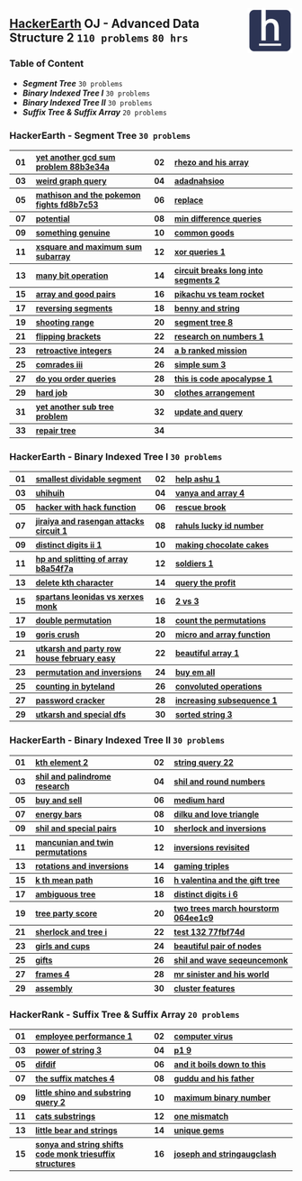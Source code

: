<img align="right" width="80" src="/logos/hackerearth.jpg"></img>

## [HackerEarth](https://hackerearth.com/) OJ - Advanced Data Structure 2 `110 problems` `80 hrs`

### Table of Content

- ***Segment Tree***               `30 problems`
- ***Binary Indexed Tree I***      `30 problems`
- ***Binary Indexed Tree II***     `30 problems`
- ***Suffix Tree & Suffix Array*** `20 problems`

### HackerEarth - Segment Tree `30 problems`

<table>
    <tbody>
        <tr>
<th align="center" width="50px">01</th><th align="left" width="550px"><a href="https://www.hackerearth.com/practice/data-structures/advanced-data-structures/segment-trees/practice-problems/algorithm/yet-another-gcd-sum-problem-88b3e34a/">yet another gcd sum problem 88b3e34a</a></th>
<th align="center" width="50px">02</th><th align="left" width="550px"><a href="https://www.hackerearth.com/practice/data-structures/advanced-data-structures/segment-trees/practice-problems/algorithm/rhezo-and-his-array/">rhezo and his array</a></th>
        </tr>
        <tr>
<th align="center" width="50px">03</th><th align="left" width="550px"><a href="https://www.hackerearth.com/practice/data-structures/advanced-data-structures/segment-trees/practice-problems/algorithm/weird-graph-query-b810c8d2/">weird graph query</a></th>
<th align="center" width="50px">04</th><th align="left" width="550px"><a href="https://www.hackerearth.com/practice/data-structures/advanced-data-structures/segment-trees/practice-problems/algorithm/adadnahsioo-2804289e/">adadnahsioo</a></th>
        </tr>
        <tr>
<th align="center" width="50px">05</th><th align="left" width="550px"><a href="https://www.hackerearth.com/practice/data-structures/advanced-data-structures/segment-trees/practice-problems/algorithm/mathison-and-the-pokemon-fights-fd8b7c53/">mathison and the pokemon fights fd8b7c53</a></th>
<th align="center" width="50px">06</th><th align="left" width="550px"><a href="https://www.hackerearth.com/practice/data-structures/advanced-data-structures/segment-trees/practice-problems/algorithm/replace-27c5286c/">replace</a></th>
        </tr>
        <tr>
<th align="center" width="50px">07</th><th align="left" width="550px"><a href="https://www.hackerearth.com/practice/data-structures/advanced-data-structures/segment-trees/practice-problems/algorithm/potential-baac3b0b/">potential</a></th>
<th align="center" width="50px">08</th><th align="left" width="550px"><a href="https://www.hackerearth.com/practice/data-structures/advanced-data-structures/segment-trees/practice-problems/algorithm/min-difference-queries-f5b9c199/">min difference queries</a></th>
        </tr>
        <tr>
<th align="center" width="50px">09</th><th align="left" width="550px"><a href="https://www.hackerearth.com/practice/data-structures/advanced-data-structures/segment-trees/practice-problems/algorithm/something-genuine/">something genuine</a></th>
<th align="center" width="50px">10</th><th align="left" width="550px"><a href="https://www.hackerearth.com/practice/data-structures/advanced-data-structures/segment-trees/practice-problems/algorithm/common-goods-d6bafb1e/">common goods</a></th>
        </tr>
        <tr>
<th align="center" width="50px">11</th><th align="left" width="550px"><a href="https://www.hackerearth.com/practice/data-structures/advanced-data-structures/segment-trees/practice-problems/algorithm/xsquare-and-maximum-sum-subarray/">xsquare and maximum sum subarray</a></th>
<th align="center" width="50px">12</th><th align="left" width="550px"><a href="https://www.hackerearth.com/practice/data-structures/advanced-data-structures/segment-trees/practice-problems/algorithm/xor-queries-1/">xor queries 1</a></th>
        </tr>
        <tr>
<th align="center" width="50px">13</th><th align="left" width="550px"><a href="https://www.hackerearth.com/practice/data-structures/advanced-data-structures/segment-trees/practice-problems/algorithm/many-bit-operation-9ff4912a/">many bit operation</a></th>
<th align="center" width="50px">14</th><th align="left" width="550px"><a href="https://www.hackerearth.com/practice/data-structures/advanced-data-structures/segment-trees/practice-problems/algorithm/circuit-breaks-long-into-segments-2/">circuit breaks long into segments 2</a></th>
        </tr>
        <tr>
<th align="center" width="50px">15</th><th align="left" width="550px"><a href="https://www.hackerearth.com/practice/data-structures/advanced-data-structures/segment-trees/practice-problems/algorithm/array-and-good-pairs-7f649027/">array and good pairs</a></th>
<th align="center" width="50px">16</th><th align="left" width="550px"><a href="https://www.hackerearth.com/practice/data-structures/advanced-data-structures/segment-trees/practice-problems/algorithm/pikachu-vs-team-rocket-56b518ee/">pikachu vs team rocket</a></th>
        </tr>
        <tr>
<th align="center" width="50px">17</th><th align="left" width="550px"><a href="https://www.hackerearth.com/practice/data-structures/advanced-data-structures/segment-trees/practice-problems/algorithm/reversing-segments-3cd67101/">reversing segments</a></th>
<th align="center" width="50px">18</th><th align="left" width="550px"><a href="https://www.hackerearth.com/practice/data-structures/advanced-data-structures/segment-trees/practice-problems/algorithm/benny-and-string/">benny and string</a></th>
        </tr>
        <tr>
<th align="center" width="50px">19</th><th align="left" width="550px"><a href="https://www.hackerearth.com/practice/data-structures/advanced-data-structures/segment-trees/practice-problems/algorithm/shooting-range/">shooting range</a></th>
<th align="center" width="50px">20</th><th align="left" width="550px"><a href="https://www.hackerearth.com/practice/data-structures/advanced-data-structures/segment-trees/practice-problems/algorithm/segment-tree-8/">segment tree 8</a></th>
        </tr>
        <tr>
<th align="center" width="50px">21</th><th align="left" width="550px"><a href="https://www.hackerearth.com/practice/data-structures/advanced-data-structures/segment-trees/practice-problems/algorithm/flipping-brackets-8ee887fb/">flipping brackets</a></th>
<th align="center" width="50px">22</th><th align="left" width="550px"><a href="https://www.hackerearth.com/practice/data-structures/advanced-data-structures/segment-trees/practice-problems/algorithm/research-on-numbers-1/">research on numbers 1</a></th>
        </tr>
        <tr>
<th align="center" width="50px">23</th><th align="left" width="550px"><a href="https://www.hackerearth.com/practice/data-structures/advanced-data-structures/segment-trees/practice-problems/algorithm/retroactive-integers/">retroactive integers</a></th>
<th align="center" width="50px">24</th><th align="left" width="550px"><a href="https://www.hackerearth.com/practice/data-structures/advanced-data-structures/segment-trees/practice-problems/algorithm/a-b-ranked-mission/">a b ranked mission</a></th>
        </tr>
        <tr>
<th align="center" width="50px">25</th><th align="left" width="550px"><a href="https://www.hackerearth.com/practice/data-structures/advanced-data-structures/segment-trees/practice-problems/algorithm/comrades-iii/">comrades iii</a></th>
<th align="center" width="50px">26</th><th align="left" width="550px"><a href="https://www.hackerearth.com/practice/data-structures/advanced-data-structures/segment-trees/practice-problems/algorithm/simple-sum-3-f1585a25/">simple sum 3</a></th>
        </tr>
        <tr>
<th align="center" width="50px">27</th><th align="left" width="550px"><a href="https://www.hackerearth.com/practice/data-structures/advanced-data-structures/segment-trees/practice-problems/algorithm/do-you-order-queries-27a70fdd/">do you order queries</a></th>
<th align="center" width="50px">28</th><th align="left" width="550px"><a href="https://www.hackerearth.com/practice/data-structures/advanced-data-structures/segment-trees/practice-problems/algorithm/this-is-code-apocalypse-1/">this is code apocalypse 1</a></th>
        </tr>
        <tr>
<th align="center" width="50px">29</th><th align="left" width="550px"><a href="https://www.hackerearth.com/practice/data-structures/advanced-data-structures/segment-trees/practice-problems/algorithm/hard-job/">hard job</a></th>
<th align="center" width="50px">30</th><th align="left" width="550px"><a href="https://www.hackerearth.com/practice/data-structures/advanced-data-structures/segment-trees/practice-problems/algorithm/clothes-arrangement-2ef4d85b/">clothes arrangement</a></th>
        </tr>
        <tr>
<th align="center" width="50px">31</th><th align="left" width="550px"><a href="https://www.hackerearth.com/practice/data-structures/advanced-data-structures/segment-trees/practice-problems/algorithm/yet-another-sub-tree-problem/">yet another sub tree problem</a></th>
<th align="center" width="50px">32</th><th align="left" width="550px"><a href="https://www.hackerearth.com/practice/data-structures/advanced-data-structures/segment-trees/practice-problems/algorithm/update-and-query/">update and query</a></th>
        </tr>
        <tr>
<th align="center" width="50px">33</th><th align="left" width="550px"><a href="https://www.hackerearth.com/practice/data-structures/advanced-data-structures/segment-trees/practice-problems/algorithm/repair-tree-339749d4/">repair tree</a></th>
<th align="center" width="50px">34</th><th align="left" width="550px"><a href=""></a></th>
        </tr>
    </tbody>
</table>

### HackerEarth - Binary Indexed Tree I `30 problems`

<table>
    <tbody>
        <tr>
<th align="center" width="50px">01</th><th align="left" width="550px"><a href="https://www.hackerearth.com/practice/data-structures/advanced-data-structures/fenwick-binary-indexed-trees/practice-problems/algorithm/smallest-dividable-segment-82dc8519/">smallest dividable segment</a></th>
<th align="center" width="50px">02</th><th align="left" width="550px"><a href="https://www.hackerearth.com/practice/data-structures/advanced-data-structures/fenwick-binary-indexed-trees/practice-problems/algorithm/help-ashu-1/">help ashu 1</a></th>
        </tr>
        <tr>
<th align="center" width="50px">03</th><th align="left" width="550px"><a href="https://www.hackerearth.com/practice/data-structures/advanced-data-structures/fenwick-binary-indexed-trees/practice-problems/algorithm/uhihuih/">uhihuih</a></th>
<th align="center" width="50px">04</th><th align="left" width="550px"><a href="https://www.hackerearth.com/practice/data-structures/advanced-data-structures/fenwick-binary-indexed-trees/practice-problems/algorithm/vanya-and-array-4/">vanya and array 4</a></th>
        </tr>
        <tr>
<th align="center" width="50px">05</th><th align="left" width="550px"><a href="https://www.hackerearth.com/practice/data-structures/advanced-data-structures/fenwick-binary-indexed-trees/practice-problems/algorithm/hacker-with-hack-function-03dd9bc0/">hacker with hack function</a></th>
<th align="center" width="50px">06</th><th align="left" width="550px"><a href="https://www.hackerearth.com/practice/data-structures/advanced-data-structures/fenwick-binary-indexed-trees/practice-problems/algorithm/rescue-brook/">rescue brook</a></th>
        </tr>
        <tr>
<th align="center" width="50px">07</th><th align="left" width="550px"><a href="https://www.hackerearth.com/practice/data-structures/advanced-data-structures/fenwick-binary-indexed-trees/practice-problems/algorithm/jiraiya-and-rasengan-attacks-circuit-1/">jiraiya and rasengan attacks circuit 1</a></th>
<th align="center" width="50px">08</th><th align="left" width="550px"><a href="https://www.hackerearth.com/practice/data-structures/advanced-data-structures/fenwick-binary-indexed-trees/practice-problems/algorithm/rahuls-lucky-id-number/">rahuls lucky id number</a></th>
        </tr>
        <tr>
<th align="center" width="50px">09</th><th align="left" width="550px"><a href="https://www.hackerearth.com/practice/data-structures/advanced-data-structures/fenwick-binary-indexed-trees/practice-problems/algorithm/distinct-digits-ii-1/">distinct digits ii 1</a></th>
<th align="center" width="50px">10</th><th align="left" width="550px"><a href="https://www.hackerearth.com/practice/data-structures/advanced-data-structures/fenwick-binary-indexed-trees/practice-problems/golf/making-chocolate-cakes/">making chocolate cakes</a></th>
        </tr>
        <tr>
<th align="center" width="50px">11</th><th align="left" width="550px"><a href="https://www.hackerearth.com/practice/data-structures/advanced-data-structures/fenwick-binary-indexed-trees/practice-problems/algorithm/hp-and-splitting-of-array-b8a54f7a/">hp and splitting of array b8a54f7a</a></th>
<th align="center" width="50px">12</th><th align="left" width="550px"><a href="https://www.hackerearth.com/practice/data-structures/advanced-data-structures/fenwick-binary-indexed-trees/practice-problems/algorithm/soldiers-1/">soldiers 1</a></th>
        </tr>
        <tr>
<th align="center" width="50px">13</th><th align="left" width="550px"><a href="https://www.hackerearth.com/practice/data-structures/advanced-data-structures/fenwick-binary-indexed-trees/practice-problems/algorithm/delete-kth-character/">delete kth character</a></th>
<th align="center" width="50px">14</th><th align="left" width="550px"><a href="https://www.hackerearth.com/practice/data-structures/advanced-data-structures/fenwick-binary-indexed-trees/practice-problems/algorithm/query-the-profit/">query the profit</a></th>
        </tr>
        <tr>
<th align="center" width="50px">15</th><th align="left" width="550px"><a href="https://www.hackerearth.com/practice/data-structures/advanced-data-structures/fenwick-binary-indexed-trees/practice-problems/algorithm/spartans-leonidas-vs-xerxes-monk/">spartans leonidas vs xerxes monk</a></th>
<th align="center" width="50px">16</th><th align="left" width="550px"><a href="https://www.hackerearth.com/practice/data-structures/advanced-data-structures/fenwick-binary-indexed-trees/practice-problems/algorithm/2-vs-3/">2 vs 3</a></th>
        </tr>
        <tr>
<th align="center" width="50px">17</th><th align="left" width="550px"><a href="https://www.hackerearth.com/practice/data-structures/advanced-data-structures/fenwick-binary-indexed-trees/practice-problems/algorithm/double-permutation/">double permutation</a></th>
<th align="center" width="50px">18</th><th align="left" width="550px"><a href="https://www.hackerearth.com/practice/data-structures/advanced-data-structures/fenwick-binary-indexed-trees/practice-problems/algorithm/count-the-permutations-06ecd021/">count the permutations</a></th>
        </tr>
        <tr>
<th align="center" width="50px">19</th><th align="left" width="550px"><a href="https://www.hackerearth.com/practice/data-structures/advanced-data-structures/fenwick-binary-indexed-trees/practice-problems/algorithm/goris-crush/">goris crush</a></th>
<th align="center" width="50px">20</th><th align="left" width="550px"><a href="https://www.hackerearth.com/practice/data-structures/advanced-data-structures/fenwick-binary-indexed-trees/practice-problems/algorithm/micro-and-array-function/">micro and array function</a></th>
        </tr>
        <tr>
<th align="center" width="50px">21</th><th align="left" width="550px"><a href="https://www.hackerearth.com/practice/data-structures/advanced-data-structures/fenwick-binary-indexed-trees/practice-problems/algorithm/utkarsh-and-party-row-house-february-easy/">utkarsh and party row house february easy</a></th>
<th align="center" width="50px">22</th><th align="left" width="550px"><a href="https://www.hackerearth.com/practice/data-structures/advanced-data-structures/fenwick-binary-indexed-trees/practice-problems/algorithm/beautiful-array-1/">beautiful array 1</a></th>
        </tr>
        <tr>
<th align="center" width="50px">23</th><th align="left" width="550px"><a href="https://www.hackerearth.com/practice/data-structures/advanced-data-structures/fenwick-binary-indexed-trees/practice-problems/algorithm/permutation-and-inversions-43b5147e/">permutation and inversions</a></th>
<th align="center" width="50px">24</th><th align="left" width="550px"><a href="https://www.hackerearth.com/practice/data-structures/advanced-data-structures/fenwick-binary-indexed-trees/practice-problems/algorithm/buy-em-all-d972d5c9/">buy em all</a></th>
        </tr>
        <tr>
<th align="center" width="50px">25</th><th align="left" width="550px"><a href="https://www.hackerearth.com/practice/data-structures/advanced-data-structures/fenwick-binary-indexed-trees/practice-problems/algorithm/counting-in-byteland/">counting in byteland</a></th>
<th align="center" width="50px">26</th><th align="left" width="550px"><a href="https://www.hackerearth.com/practice/data-structures/advanced-data-structures/fenwick-binary-indexed-trees/practice-problems/algorithm/convoluted-operations/">convoluted operations</a></th>
        </tr>
        <tr>
<th align="center" width="50px">27</th><th align="left" width="550px"><a href="https://www.hackerearth.com/practice/data-structures/advanced-data-structures/fenwick-binary-indexed-trees/practice-problems/algorithm/password-cracker-de8d54f1/">password cracker</a></th>
<th align="center" width="50px">28</th><th align="left" width="550px"><a href="https://www.hackerearth.com/practice/data-structures/advanced-data-structures/fenwick-binary-indexed-trees/practice-problems/algorithm/increasing-subsequence-1-2d4df2d3/">increasing subsequence 1</a></th>
        </tr>
        <tr>
<th align="center" width="50px">29</th><th align="left" width="550px"><a href="https://www.hackerearth.com/practice/data-structures/advanced-data-structures/fenwick-binary-indexed-trees/practice-problems/algorithm/utkarsh-and-special-dfs/">utkarsh and special dfs</a></th>
<th align="center" width="50px">30</th><th align="left" width="550px"><a href="https://www.hackerearth.com/practice/data-structures/advanced-data-structures/fenwick-binary-indexed-trees/practice-problems/algorithm/sorted-string-3-a95dada3/">sorted string 3</a></th>
        </tr>
    </tbody>
</table>

### HackerEarth - Binary Indexed Tree II `30 problems`

<table>
    <tbody>
        <tr>
<th align="center" width="50px">01</th><th align="left" width="550px"><a href="https://www.hackerearth.com/practice/data-structures/advanced-data-structures/fenwick-binary-indexed-trees/practice-problems/algorithm/kth-element-2-7d970b44/">kth element 2</a></th>
<th align="center" width="50px">02</th><th align="left" width="550px"><a href="https://www.hackerearth.com/practice/data-structures/advanced-data-structures/fenwick-binary-indexed-trees/practice-problems/algorithm/string-query-22/">string query 22</a></th>
        </tr>
        <tr>
<th align="center" width="50px">03</th><th align="left" width="550px"><a href="https://www.hackerearth.com/practice/data-structures/advanced-data-structures/fenwick-binary-indexed-trees/practice-problems/algorithm/shil-and-palindrome-research/">shil and palindrome research</a></th>
<th align="center" width="50px">04</th><th align="left" width="550px"><a href="https://www.hackerearth.com/practice/data-structures/advanced-data-structures/fenwick-binary-indexed-trees/practice-problems/algorithm/shil-and-round-numbers/">shil and round numbers</a></th>
        </tr>
        <tr>
<th align="center" width="50px">05</th><th align="left" width="550px"><a href="https://www.hackerearth.com/practice/data-structures/advanced-data-structures/fenwick-binary-indexed-trees/practice-problems/algorithm/buy-and-sell/">buy and sell</a></th>
<th align="center" width="50px">06</th><th align="left" width="550px"><a href="https://www.hackerearth.com/practice/data-structures/advanced-data-structures/fenwick-binary-indexed-trees/practice-problems/algorithm/medium-hard/">medium hard</a></th>
        </tr>
        <tr>
<th align="center" width="50px">07</th><th align="left" width="550px"><a href="https://www.hackerearth.com/practice/data-structures/advanced-data-structures/fenwick-binary-indexed-trees/practice-problems/algorithm/energy-bars-2daea794/">energy bars</a></th>
<th align="center" width="50px">08</th><th align="left" width="550px"><a href="https://www.hackerearth.com/practice/data-structures/advanced-data-structures/fenwick-binary-indexed-trees/practice-problems/algorithm/dilku-and-love-triangle/">dilku and love triangle</a></th>
        </tr>
        <tr>
<th align="center" width="50px">09</th><th align="left" width="550px"><a href="https://www.hackerearth.com/practice/data-structures/advanced-data-structures/fenwick-binary-indexed-trees/practice-problems/algorithm/shil-and-special-pairs/">shil and special pairs</a></th>
<th align="center" width="50px">10</th><th align="left" width="550px"><a href="https://www.hackerearth.com/practice/data-structures/advanced-data-structures/fenwick-binary-indexed-trees/practice-problems/algorithm/sherlock-and-inversions/">sherlock and inversions</a></th>
        </tr>
        <tr>
<th align="center" width="50px">11</th><th align="left" width="550px"><a href="https://www.hackerearth.com/practice/data-structures/advanced-data-structures/fenwick-binary-indexed-trees/practice-problems/algorithm/mancunian-and-twin-permutations-d988930c/">mancunian and twin permutations</a></th>
<th align="center" width="50px">12</th><th align="left" width="550px"><a href="https://www.hackerearth.com/practice/data-structures/advanced-data-structures/fenwick-binary-indexed-trees/practice-problems/algorithm/inversions-revisited/">inversions revisited</a></th>
        </tr>
        <tr>
<th align="center" width="50px">13</th><th align="left" width="550px"><a href="https://www.hackerearth.com/practice/data-structures/advanced-data-structures/fenwick-binary-indexed-trees/practice-problems/algorithm/rotations-and-inversions/">rotations and inversions</a></th>
<th align="center" width="50px">14</th><th align="left" width="550px"><a href="https://www.hackerearth.com/practice/data-structures/advanced-data-structures/fenwick-binary-indexed-trees/practice-problems/algorithm/gaming-triples/">gaming triples</a></th>
        </tr>
        <tr>
<th align="center" width="50px">15</th><th align="left" width="550px"><a href="https://www.hackerearth.com/practice/data-structures/advanced-data-structures/fenwick-binary-indexed-trees/practice-problems/algorithm/k-th-mean-path/">k th mean path</a></th>
<th align="center" width="50px">16</th><th align="left" width="550px"><a href="https://www.hackerearth.com/practice/data-structures/advanced-data-structures/fenwick-binary-indexed-trees/practice-problems/algorithm/h-valentina-and-the-gift-tree/">h valentina and the gift tree</a></th>
        </tr>
        <tr>
<th align="center" width="50px">17</th><th align="left" width="550px"><a href="https://www.hackerearth.com/practice/data-structures/advanced-data-structures/fenwick-binary-indexed-trees/practice-problems/algorithm/ambiguous-tree/">ambiguous tree</a></th>
<th align="center" width="50px">18</th><th align="left" width="550px"><a href="https://www.hackerearth.com/practice/data-structures/advanced-data-structures/fenwick-binary-indexed-trees/practice-problems/algorithm/distinct-digits-i-6/">distinct digits i 6</a></th>
        </tr>
        <tr>
<th align="center" width="50px">19</th><th align="left" width="550px"><a href="https://www.hackerearth.com/practice/data-structures/advanced-data-structures/fenwick-binary-indexed-trees/practice-problems/algorithm/tree-party-score-ba8a07b7/">tree party score</a></th>
<th align="center" width="50px">20</th><th align="left" width="550px"><a href="https://www.hackerearth.com/practice/data-structures/advanced-data-structures/fenwick-binary-indexed-trees/practice-problems/algorithm/two-trees-march-hourstorm-064ee1c9/">two trees march hourstorm 064ee1c9</a></th>
        </tr>
        <tr>
<th align="center" width="50px">21</th><th align="left" width="550px"><a href="https://www.hackerearth.com/practice/data-structures/advanced-data-structures/fenwick-binary-indexed-trees/practice-problems/algorithm/sherlock-and-tree-i-3e6855ed/">sherlock and tree i</a></th>
<th align="center" width="50px">22</th><th align="left" width="550px"><a href="https://www.hackerearth.com/practice/data-structures/advanced-data-structures/fenwick-binary-indexed-trees/practice-problems/algorithm/test-132-77fbf74d/">test 132 77fbf74d</a></th>
        </tr>
        <tr>
<th align="center" width="50px">23</th><th align="left" width="550px"><a href="https://www.hackerearth.com/practice/data-structures/advanced-data-structures/fenwick-binary-indexed-trees/practice-problems/algorithm/girls-and-cups-f113fa57/">girls and cups</a></th>
<th align="center" width="50px">24</th><th align="left" width="550px"><a href="https://www.hackerearth.com/practice/data-structures/advanced-data-structures/fenwick-binary-indexed-trees/practice-problems/algorithm/beautiful-pair-of-nodes-d5dea13c/">beautiful pair of nodes</a></th>
        </tr>
        <tr>
<th align="center" width="50px">25</th><th align="left" width="550px"><a href="https://www.hackerearth.com/practice/data-structures/advanced-data-structures/fenwick-binary-indexed-trees/practice-problems/algorithm/gifts/">gifts</a></th>
<th align="center" width="50px">26</th><th align="left" width="550px"><a href="https://www.hackerearth.com/practice/data-structures/advanced-data-structures/fenwick-binary-indexed-trees/practice-problems/algorithm/shil-and-wave-seqeuncemonk/">shil and wave seqeuncemonk</a></th>
        </tr>
        <tr>
<th align="center" width="50px">27</th><th align="left" width="550px"><a href="https://www.hackerearth.com/practice/data-structures/advanced-data-structures/fenwick-binary-indexed-trees/practice-problems/algorithm/frames-4/">frames 4</a></th>
<th align="center" width="50px">28</th><th align="left" width="550px"><a href="https://www.hackerearth.com/practice/data-structures/advanced-data-structures/fenwick-binary-indexed-trees/practice-problems/algorithm/mr-sinister-and-his-world-4cc82c88/">mr sinister and his world</a></th>
        </tr>
        <tr>
<th align="center" width="50px">29</th><th align="left" width="550px"><a href="https://www.hackerearth.com/practice/data-structures/advanced-data-structures/fenwick-binary-indexed-trees/practice-problems/algorithm/assembly-5e181b92/">assembly</a></th>
<th align="center" width="50px">30</th><th align="left" width="550px"><a href="https://www.hackerearth.com/practice/data-structures/advanced-data-structures/fenwick-binary-indexed-trees/practice-problems/algorithm/cluster-features-b6d64df9/">cluster features</a></th>
        </tr>
    </tbody>
</table>

### HackerRank - Suffix Tree & Suffix Array `20 problems`

<table>
    <tbody>
        <tr>
<th align="center" width="50px">01</th><th align="left" width="550px"><a href="https://www.hackerearth.com/practice/data-structures/advanced-data-structures/suffix-trees/practice-problems/algorithm/employee-performance-1/">employee performance 1</a></th>
<th align="center" width="50px">02</th><th align="left" width="550px"><a href="https://www.hackerearth.com/practice/data-structures/advanced-data-structures/suffix-trees/practice-problems/algorithm/computer-virus/">computer virus</a></th>
        </tr>
        <tr>
<th align="center" width="50px">03</th><th align="left" width="550px"><a href="https://www.hackerearth.com/practice/data-structures/advanced-data-structures/suffix-trees/practice-problems/algorithm/power-of-string-3/">power of string 3</a></th>
<th align="center" width="50px">04</th><th align="left" width="550px"><a href="https://www.hackerearth.com/practice/data-structures/advanced-data-structures/suffix-trees/practice-problems/algorithm/p1-9-a0103fa2/">p1 9</a></th>
        </tr>
        <tr>
<th align="center" width="50px">05</th><th align="left" width="550px"><a href="https://www.hackerearth.com/practice/data-structures/advanced-data-structures/suffix-arrays/practice-problems/algorithm/difdif/">difdif</a></th>
<th align="center" width="50px">06</th><th align="left" width="550px"><a href="https://www.hackerearth.com/practice/data-structures/advanced-data-structures/suffix-arrays/practice-problems/algorithm/and-it-boils-down-to-this/">and it boils down to this</a></th>
        </tr>
        <tr>
<th align="center" width="50px">07</th><th align="left" width="550px"><a href="https://www.hackerearth.com/practice/data-structures/advanced-data-structures/suffix-arrays/practice-problems/algorithm/the-suffix-matches-4/">the suffix matches 4</a></th>
<th align="center" width="50px">08</th><th align="left" width="550px"><a href="https://www.hackerearth.com/practice/data-structures/advanced-data-structures/suffix-arrays/practice-problems/algorithm/guddu-and-his-father/">guddu and his father</a></th>
        </tr>
        <tr>
<th align="center" width="50px">09</th><th align="left" width="550px"><a href="https://www.hackerearth.com/practice/data-structures/advanced-data-structures/suffix-arrays/practice-problems/algorithm/little-shino-and-substring-query-2/">little shino and substring query 2</a></th>
<th align="center" width="50px">10</th><th align="left" width="550px"><a href="https://www.hackerearth.com/practice/data-structures/advanced-data-structures/suffix-arrays/practice-problems/algorithm/maximum-binary-number-2980dd7b/">maximum binary number</a></th>
        </tr>
        <tr>
<th align="center" width="50px">11</th><th align="left" width="550px"><a href="https://www.hackerearth.com/practice/data-structures/advanced-data-structures/suffix-arrays/practice-problems/algorithm/cats-substrings/">cats substrings</a></th>
<th align="center" width="50px">12</th><th align="left" width="550px"><a href="https://www.hackerearth.com/practice/data-structures/advanced-data-structures/suffix-arrays/practice-problems/algorithm/one-mismatch/">one mismatch</a></th>
        </tr>
        <tr>
<th align="center" width="50px">13</th><th align="left" width="550px"><a href="https://www.hackerearth.com/practice/data-structures/advanced-data-structures/suffix-arrays/practice-problems/algorithm/little-bear-and-strings/">little bear and strings</a></th>
<th align="center" width="50px">14</th><th align="left" width="550px"><a href="https://www.hackerearth.com/practice/data-structures/advanced-data-structures/suffix-arrays/practice-problems/algorithm/unique-gems/">unique gems</a></th>
        </tr>
        <tr>
<th align="center" width="50px">15</th><th align="left" width="550px"><a href="https://www.hackerearth.com/practice/data-structures/advanced-data-structures/suffix-arrays/practice-problems/algorithm/sonya-and-string-shifts-code-monk-triesuffix-structures/">sonya and string shifts code monk triesuffix structures</a></th>
<th align="center" width="50px">16</th><th align="left" width="550px"><a href="https://www.hackerearth.com/practice/data-structures/advanced-data-structures/suffix-arrays/practice-problems/algorithm/joseph-and-stringaugclash/">joseph and stringaugclash</a></th>
        </tr>
    </tbody>
</table>
